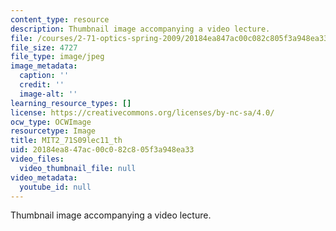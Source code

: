 ```yaml
---
content_type: resource
description: Thumbnail image accompanying a video lecture.
file: /courses/2-71-optics-spring-2009/20184ea847ac00c082c805f3a948ea33_MIT2_71S09lec11_th.jpg
file_size: 4727
file_type: image/jpeg
image_metadata:
  caption: ''
  credit: ''
  image-alt: ''
learning_resource_types: []
license: https://creativecommons.org/licenses/by-nc-sa/4.0/
ocw_type: OCWImage
resourcetype: Image
title: MIT2_71S09lec11_th
uid: 20184ea8-47ac-00c0-82c8-05f3a948ea33
video_files:
  video_thumbnail_file: null
video_metadata:
  youtube_id: null
---
```

Thumbnail image accompanying a video lecture.